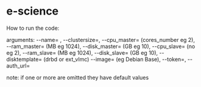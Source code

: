 e-science
=========

How to run the code:

arguments:  --name= , --clustersize=, --cpu_master= (cores_number eg 2),  --ram_master= (MB eg 1024),  --disk_master= (GB eg 10),  --cpu_slave= (no eg 2),  --ram_slave= (MB eg 1024),  --disk_slave= (GB eg 10), --disktemplate= (drbd or ext_vlmc)
--image= (eg Debian Base), --token=, --auth_url=

note: if one or more are omitted they have default values
